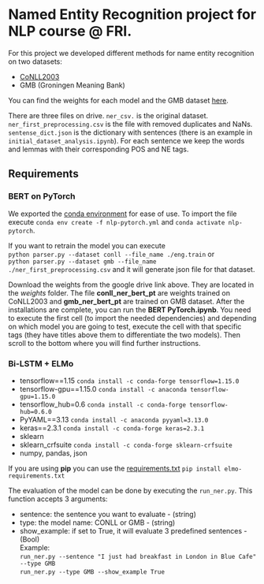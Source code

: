 

# Named Entity Recognition project for NLP course @ FRI.


For this project we developed different methods for name entity recognition on two datasets:
- [CoNLL2003](https://github.com/patverga/torch-ner-nlp-from-scratch/tree/master/data/conll2003/)
- GMB (Groningen Meaning Bank)  


You can find the weights for each model and the GMB dataset [here](https://drive.google.com/drive/folders/1RwjQe5-VEaFRXwt6E2A1B5GCF8BDdjXX?usp=sharing.). 

There are three files on drive. `ner_csv.` is the original dataset. `ner_first_preprocessing.csv` is the file with removed duplicates and NaNs. `sentense_dict.json` is the dictionary with sentences (there is an example in `initial_dataset_analysis.ipynb`). For each sentence we keep the words and lemmas with their corresponding POS and NE tags.

## Requirements

### BERT on PyTorch
We exported the [conda environment](requirements/nlp-pytorch.yml) for ease of use. To import the file execute `conda env create -f nlp-pytorch.yml` and `conda activate nlp-pytorch`. 

If you want to retrain the model you can execute \
`python parser.py --dataset conll --file_name ./eng.train` or \
`python parser.py --dataset gmb --file_name ./ner_first_preprocessing.csv` and it will generate json file for that dataset. 

Download the weights from the google drive link above. They are located in the *weights* folder. The file **conll_ner_bert_pt** are weights trained on CoNLL2003  and **gmb_ner_bert_pt** are trained on GMB dataset.
After the installations are complete, you can run the **BERT PyTorch.ipynb**. You need to execute the first cell (to import the needed dependencies) and depending on which model you are going to test, execute the cell with that specific tags (they have titles above them to differentiate the two models). Then scroll to the bottom where you will find further instructions. 

### Bi-LSTM + ELMo

- tensorflow==1.15 `conda install -c conda-forge tensorflow=1.15.0`
- tensorflow-gpu==1.15.0 `conda install -c anaconda tensorflow-gpu=1.15.0`
- tensorflow_hub=0.6 `conda install -c conda-forge tensorflow-hub=0.6.0`
- PyYAML==3.13 `conda install -c anaconda pyyaml=3.13.0`
- keras==2.3.1 `conda install -c conda-forge keras=2.3.1`
- sklearn
- sklearn_crfsuite `conda install -c conda-forge sklearn-crfsuite`
- numpy, pandas, json

If you are using **pip** you can use the [requirements.txt](requirements/elmo-requirements.txt) `pip install elmo-requirements.txt`

The evaluation of the model can be done by executing the `run_ner.py`. This function accepts 3 arguments:
- sentence:  the sentence you want to evaluate - (string)
- type: the model name: CONLL or GMB - (string)
- show_example: if set to True, it will evaluate 3 predefined sentences - (Bool)\
Example: \
`run_ner.py --sentence "I just had breakfast in London in Blue Cafe" --type GMB`\
`run_ner.py --type GMB --show_example True`
